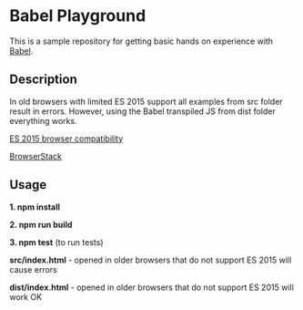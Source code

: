 # Babel Playground

This is a sample repository for getting basic hands on experience with [Babel](https://babeljs.io/).

## Description
In old browsers with limited ES 2015 support all examples from src folder result in errors. However, using the Babel transpiled JS from dist folder everything works. 

[ES 2015 browser compatibility](https://kangax.github.io/compat-table/es6/)

[BrowserStack](https://www.browserstack.com)

## Usage
**1. npm install**

**2. npm run build**

**3. npm test** (to run tests)

**src/index.html** - opened in older browsers that do not support ES 2015 will cause errors

**dist/index.html** - opened in older browsers that do not support ES 2015 will work OK